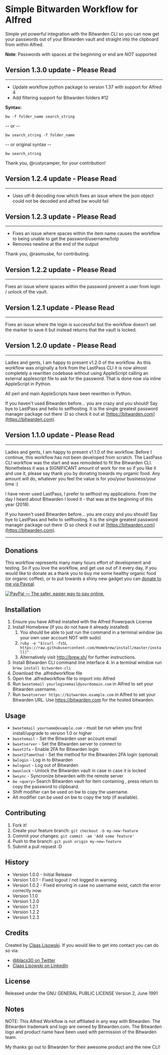 # Simple Bitwarden Workflow for Alfred

Simple yet powerful integration with the Bitwarden CLI so you can now get your passwords out of your Bitwarden vault and straight into the clipboard from within Alfred.

**Note**: Passwords with spaces at the beginning or end are _NOT_ supported

## Version 1.3.0 update - Please Read

-----
* Update workflow python package to version 1.37 with support for Alfred 4
* Add filtering support for Bitwarden folders #12

**Syntax:**

`bw -f folder_name search_string`

-- or --

`bw search_string -f folder_name`

-- or original syntax --

`bw search_string`

Thank you, @rustycamper, for your contribution!


## Version 1.2.4 update - Please Read

-----
* Uses utf-8 decoding now which fixes an issue where the json object could not be decoded and alfred bw would fail

## Version 1.2.3 update - Please Read

-----
* Fixes an issue where spaces within the item name causes the workflow to being unable to get the password/username/totp
* Removes newline at the end of the output

Thank you, @rasmusbe, for contributing.

## Version 1.2.2 update - Please Read

-----
Fixes an issue where spaces within the password prevent a user from login / unlock of the vault.

## Version 1.2.1 update - Please Read

-----
Fixes an issue where the login is successful but the workflow doesn't set the marker to save it but instead returns that the vault is locked.

## Version 1.2.0 update - Please Read

-----

Ladies and gents, I am happy to present v1.2.0 of the workflow.
As this workflow was originally a fork from the LastPass CLI it is now almost completely a rewritten codebase without using AppleScript calling an external applescript file to ask for the password. That is done now via inline AppleScript in Python.

All perl and main AppleScripts have been rewritten in Python.

If you haven't used Bitwarden before... you are crazy and you should! Say bye to LastPass and hello to selfhosting. It is the single greatest password manager package out there :D so check it out at [https://bitwarden.com](https://bitwarden.com).

## Version 1.1.0 update - Please Read

-----

Ladies and gents, I am happy to present v1.1.0 of the workflow. Before I continue, this workflow has not been developed from scratch. The LastPass CLI workflow was the start and was remodeled to fit the Bitwarden CLI. Nonetheless it was a SIGNIFICANT amount of work for me so if you like it and use it, please say thank you by donating towards my organic food. Any amount will do, whatever you feel the value is for you/your business/your time :)

I have never used LastPass, I prefer to selfhost my applications. From the day I heard about Bitwarden I loved it - that was at the beginning of this year (2018).

If you haven't used Bitwarden before... you are crazy and you should! Say bye to LastPass and hello to selfhosting. It is the single greatest password manager package out there :D so check it out at [https://bitwarden.com](https://bitwarden.com).

-----

## Donations
This workflow represents many many hours effort of development and testing. So if you love the workflow, and get use out of it every day, if you would like to donate as a thank you to buy me some healthy organic food (or organic coffee), or to put towards a shiny new gadget you can [donate to me via Paypal](https://www.paypal.com/cgi-bin/webscr?cmd=_s-xclick&hosted_button_id=K7BXYQ3SQ76J6).

<a href="https://www.paypal.com/cgi-bin/webscr?cmd=_s-xclick&hosted_button_id=K7BXYQ3SQ76J6" target="_blank"><img src="https://www.paypalobjects.com/en_US/i/btn/btn_donate_SM.gif" border="0" alt="PayPal — The safer, easier way to pay online."></a>


## Installation

1. Ensure you have Alfred installed with the Alfred Powerpack License
2. Install Homebrew (if you do not have it already installed)
	1. You should be able to just run the command in a terminal window (as your own user account NOT with sudo)
	2. `ruby -e "$(curl -fsSL https://raw.githubusercontent.com/Homebrew/install/master/install)"`
	3. Alternatively visit http://brew.sh/ for further instructions.
3. Install Bitwarden CLI command line interface
	4. In a terminal window run
		`brew install bitwarden-cli`
5. Download the .alfredworkflow file
6. Open the .alfredworkflow file to import into Alfred
7. Run `bwsetemail yourloginemail@yourdomain.com` in Alfred to set your Bitwarden username.
8. Run `bwsetserver https://bitwarden.example.com` in Alfred to set your Bitwarden URL. Use https://bitwarden.com for the hosted bitwarden.

## Usage

* `bwsetemail yourname@example.com` - must be run when you first install/upgrade to version 1.0 or higher
* `bwsetemail` - Set the Bitwarden user account email
* `bwsetserver` - Set the Bitwarden server to connect to
* `bwset2fa` - Enable 2FA for Bitwarden login
* `bwset2famethod` - Set the method for the Bitwarden 2FA login (optional)
* `bwlogin` - Log in to Bitwarden
* `bwlogout` - Log out of Bitwarden
* `bwunlock` - Unlock the Bitwarden vault in case in case it is locked
* `bwsync` - Syncronize bitwarden with the remote server
* `bw <query>` Search Bitwarden vault for item containing <query>, press return to copy the password to clipboard.
* Shift modifier can be used on bw <query> to copy the username.
* Alt modifier can be used on bw <query> to copy the totp (if available).

## Contributing

1. Fork it!
2. Create your feature branch: `git checkout -b my-new-feature`
3. Commit your changes: `git commit -am 'Add some feature'`
4. Push to the branch: `git push origin my-new-feature`
5. Submit a pull request :D

## History

* Version 1.0.0 - Initial Release
* Version 1.0.1 - Fixed logout / not logged in warning
* Version 1.0.2 - Fixed erroring in case no username exist, catch the error correctly now.
* Version 1.1.0
* Version 1.2.0
* Version 1.2.1
* Version 1.2.2
* Version 1.2.3

## Credits

Created by [Claas Lisowski](https://lisowski-development.com). If you would like to get into contact you can do so via:
* [@blacs30 on Twitter](http://twitter.com/blacs30)
* [Claas Lisowski on LinkedIn](https://www.linkedin.com/in/claas-fridtjof-lisowski-558220b7/)

## License

Released under the GNU GENERAL PUBLIC LICENSE Version 2, June 1991

## Notes
NOTE: This Alfred Workflow is not affiliated in any way with Bitwarden. The Bitwarden trademark and logo are owned by Bitwarden.com. The Bitwarden logo and product name have been used with permission of the Bitwarden team.

My thanks go out to Bitwarden for their awesome product and the new CLI!

